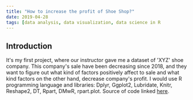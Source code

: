 ```yaml
---
title: "How to increase the profit of Shoe Shop?"
date: 2019-04-28
tags: [data analysis, data visualization, data science in R
---
```

## Introduction

  It's my first project, where our instructor gave me a dataset of 'XYZ'
shoe company. This company's sale have been decreasing since 2018, and they
want to figure out what kind of factors positively affect to sale and
what kind factors on the other hand, decrease company's profit.
  I would use R programming language and libraries: Dplyr, Ggplot2, Lubridate,
Knitr, Reshape2, DT, Rpart, DMwR, rpart.plot. Source of code linked [here](https://github.com/yerlandana/sales/blob/master/unilever.Rmd).
